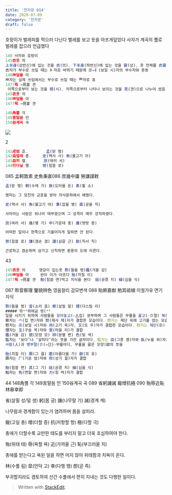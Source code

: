```yaml
---
title: '천자문 014'
date: 2020-07-09
category: '천자문'
draft: false
---
```

호랑이가 벌레피를 먹으러 다닌다
벌레를 보고 옷을 아프게덮었다
사자가 계곡의 뿔로 벌레를 잡으라 언급했다
```js
140 사자와 호랑이
145衣옷 의  
上半身(상반신)에 입는 것을 衣(의), 下半身(하반신)에 입는 것을 裳(상), 옷 전체를 衣裳(의상)
衣자가 부수로 쓰일 때는 衤자로 바뀌기 때문에 示=礻(보일 시)자의 부수자와 혼동
146襾덮을 아
襾자는 실제 쓰임에서는 부수로 쓰일 때는 覀자로 표
1477획 →見볼 견
 이쪽으로부터 보는 것을 視(시), 저쪽으로부터 나타나 보이는 것을 見(견)으로 나누어 썼음
145衣옷 의
146襾덮을 아
1477획 →見볼 견

148角뿔 각
149言말씀 언
150谷계곡 곡
```
![](https://i.ibb.co/ygY0w84/2020-07-09-11-29-49.png)



2
```js
141虍범 호.        孟(맏 맹) 
142虫벌레 충.     史(역사 사) 魚(물고기 어) 
143血피 혈.       庶(여러 서)
144行다닐 행.     勞(힘쓸 로)
```
085 孟軻敦素 史魚秉直086 庶幾中庸 勞謙謹敕 
```js
孟(맏 맹) 軻(수레 가) 敦(도타울 돈) 素(흴 소)

맹자는 그 모친의 교훈을 받아 자사문하에서 배웠다.

史(역사 사) 魚(물고기 어) 秉(잡을 병) 直(곧을 직)

사어라는 사람은 위나라 태부였으며 그 성격이 매우 강직하였다.

庶(여러 서) 幾(몇 기) 中(가운데 중) 庸(떳떳 용)

어떠한 일이나 한쪽으로 기울어지게 일하면 안 된다.

勞(힘쓸 로) 謙(겸손 겸) 謹(삼갈 근) 勅(칙서 칙)

근로하고 겸손하며 삼가고 신칙하면 중용의 도에 이른다.
```
43
```js
145衣옷 의      영감이 입는옷 聆(들을 령)鑑(거울 감)
146襾덮을 아     완이 이가 아프다 貽(끼칠 이)
1477획 →見볼 견  勉(힘쓸 면)먹고 지식을 본다  祗(공경 지) 植(심을 식)

```
087 聆音察理 鑒貌辨色 영음찰리 감모변색
088 貽厥嘉猷 勉其祗植 이궐가유 면기지식
```js
聆(들을 령) 音(소리 음) 察(살필 찰) 理(다스릴 리)
##### 令**하여금 령(**
일을 시키기 위하여 사람들을 모아놓고(☞亼집) 분부하며 그 사람들은 무릎을 꿇고(☞卩절) 복종(服從)한다는 뜻이 합(合)하여 「명령하다(命令--)」를 뜻함
察자는 宀(집 면)자와 祭(제사 제)자가 결합한 모습이다. 祭자는 제단 위에 고기를 얹는 모습을 그린 것으로 ‘제사를 지내다’라는 뜻
祭자는 示(보일 시)자와 肉(고기 육)자, 又(또 우)자가 결합한 모습이다. 祭자는 제단(示) 위로 고기(肉)를 손(又)으로 얹는 모습을 표현
理자는 玉(구슬 옥)자와 里(마을 리)가 결합
鑑(거울 감) 貌(모양 모) 辨(분별 변) 色(빛 색)
監자는 ‘보다’나 ‘살피다’라는 뜻을 가진 글자이다. 監자는 皿(그릇 명)자와 臥(누울 와)자가 결합
사람(人)과 병부절(卩(=㔾)☞무릎마디, 무릎을 꿇은 모양)部의 뜻을

貽(끼칠 이) 厥(그 궐) 嘉(아름다울 가) 猷(꾀 유)
厥자는 厂(기슭 엄)자와 欮(상기 궐)자가 결합

勉(힘쓸 면) 其(그 기) 祗(공경 지) 植(심을 식)
勉자는 免(면할 면)자와 力(힘 력)자가 결합

```
44
148角뿔 각
149言말씀 언
150谷계곡 곡
089 省躬譏誡 寵增抗極 090 殆辱近恥 林皋幸即

省(살필 성/덜 생) 躬(몸 궁) 譏(나무랄 기) 誡(경계 계)

나무람과 경계함이 있는가 염려하며 몸을 살피라.

寵(고일 총) 增(더할 증) 抗(저항할 항) 極(다할 극)

총애가 더할수록 교만한 태도를 부리지 말고 더욱 조심하여야 한다.

殆(위태 태) 辱(욕할 욕) 近(가까울 근) 恥(부끄러울 치)

총애를 받는다고 욕된 일을 하면 머지 않아 위태함과 치욕이 온다.

林(수풀 림) 皐(언덕 고) 幸(다행 행) 卽(곧 즉)

부귀할지라도  겸토하여  산간  수풀에서  편히  지내는  것도  다행한  일이다.
> Written with [StackEdit](https://stackedit.io/).
<!--stackedit_data:
eyJoaXN0b3J5IjpbLTk0ODU4NDEyLDE5OTE1OTg5NTAsLTU4Mz
cyMTA2MywtMTA1NjE2NDI3OSwtMTE1Mjc5Mjc5NCwxMTg4Mjc4
NjkyLC00MjY1MDg4MTQsMTEzNDcxMDMwOSwtNTA1NjQ1NDA3LC
0zOTc0OTEyNDcsMTMzNTQyMTA2NCwxMzE0MzE5MjM3LC0xNDU1
OTEzOTMzLDEyMzU0NTU2NzIsLTU4MDQ4MDYwLC04NjQ5MDA0Mj
MsLTE3MTczODYzNzYsLTIwNzE3NDIwNTAsNTk0NDk0ODQ5XX0=

-->